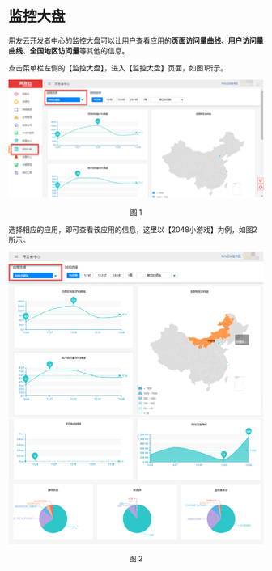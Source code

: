 # 监控大盘

用友云开发者中心的监控大盘可以让用户查看应用的**页面访问量曲线**、**用户访问量曲线**、**全国地区访问量**等其他的信息。

点击菜单栏左侧的【监控大盘】，进入【监控大盘】页面，如图1所示。

<div align=center>

<img src="/articles/cloud/3-/images/monitor_1.png"/>

</div>

<p align="center">图 1</p>

选择相应的应用，即可查看该应用的信息，这里以【2048小游戏】为例，如图2所示。

<div align=center>

<img src="/articles/cloud/3-/images/monitor_2.png"/>

</div>

<p align="center">图 2</p>